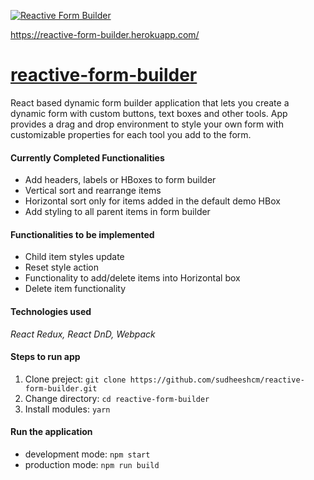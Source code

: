 [![Reactive Form Builder](https://img.shields.io/badge/Reactive%20Form%20Builder-Under_Development-yellow.svg)](https://github.com/sudheeshcm/reactive-form-builder)

https://reactive-form-builder.herokuapp.com/
# [**reactive-form-builder**](https://reactive-form-builder.herokuapp.com/)
React based dynamic form builder application that lets you create a dynamic form with custom buttons, text boxes and other tools. App provides a drag and drop environment to style your own form with customizable properties for each tool you add to the form.


#### Currently Completed Functionalities
- Add headers, labels or HBoxes to form builder
- Vertical sort and rearrange items
- Horizontal sort only for items added in the default demo HBox
- Add styling to all parent items in form builder


#### Functionalities to be implemented
- Child item styles update
- Reset style action
- Functionality to add/delete items into Horizontal box
- Delete item functionality


####  Technologies used
*React Redux, React DnD, Webpack*


#### Steps to run app
1. Clone preject: `git clone https://github.com/sudheeshcm/reactive-form-builder.git`
2. Change directory: `cd reactive-form-builder`
3. Install modules: `yarn`


#### Run the application
- development mode: `npm start`
- production mode: `npm run build`